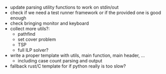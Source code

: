 * update parsing utility functions to work on stdin/out
* check if we need a test runner framework or if the provided one is good enough
* check bringing monitor and keyboard
* collect more utils?:
  * pathfind
  * set cover problem
  * TSP
  * full ILP solver?
* write a proper template with utils, main function, main header, ...
  * including case count parsing and output
* fallback rust/C template for if python really is too slow?